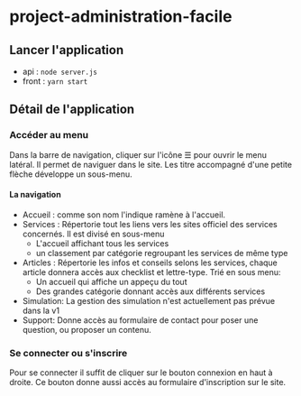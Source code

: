 # project-administration-facile

## Lancer l'application

* api : `node server.js`
* front : `yarn start`

## Détail de l'application

### Accéder au menu

Dans la barre de navigation, cliquer sur l'icône ☰ pour ouvrir le menu latéral. Il permet de naviguer dans le site. Les titre accompagné d'une petite flèche développe un sous-menu.

#### La navigation

- Accueil : comme son nom l'indique ramène à l'accueil.
- Services : Répertorie tout les liens vers les sites officiel des services concernés. Il est divisé en sous-menu
  - L'accueil affichant tous les services
  - un classement par catégorie regroupant les services de même type
- Articles : Répertorie les infos et conseils selons les services, chaque article donnera accès aux checklist et lettre-type. Trié en sous menu:
  - Un accueil qui affiche un appeçu du tout
  - Des grandes catégorie donnant accès aux différents services
- Simulation: La gestion des simulation n'est actuellement pas prévue dans la v1 
- Support: Donne accès au formulaire de contact pour poser une question, ou proposer un contenu.

### Se connecter ou s'inscrire

Pour se connecter il suffit de cliquer sur le bouton connexion en haut à droite.
Ce bouton donne aussi accès au formulaire d'inscription sur le site.
